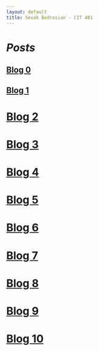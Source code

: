```yaml
---
layout: default
title: Sevak Bedrosian - CIT 481
---
```


<h1><i> Posts </i></h1>

## [Blog 0](https://sevak84.github.io/sb.github.io/posts/2021/02/19/blog0.html)
## [Blog 1](https://sevak84.github.io/sb.github.io/posts/2021/02/26/blog1.html)
# [Blog 2](https://sevak84.github.io/sb.github.io/posts/2021/03/05/blog2.html)
# [Blog 3](https://sevak84.github.io/sb.github.io/posts/2021/03/12/blog3.html)
# [Blog 4](https://sevak84.github.io/sb.github.io/posts/2021/03/26/blog4.html)
# [Blog 5](https://sevak84.github.io/sb.github.io/posts/2021/04/02/blog5.html)
# [Blog 6](https://sevak84.github.io/sb.github.io/posts/2021/04/09/blog6.html)
# [Blog 7](https://sevak84.github.io/sb.github.io/posts/2021/04/16/blog7.html)
# [Blog 8](https://sevak84.github.io/sb.github.io/posts/2021/04/23/blog8.html)
# [Blog 9](https://sevak84.github.io/sb.github.io/posts/2021/04/30/blog9.html)
# [Blog 10](https://sevak84.github.io/sb.github.io/posts/2021/05/07/blog10.html)


